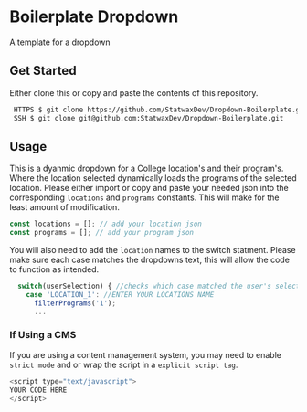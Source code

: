 # Boilerplate Dropdown

A template for a dropdown

## Get Started

Either clone this or copy and paste the contents of this repository.
```bash
 HTTPS $ git clone https://github.com/StatwaxDev/Dropdown-Boilerplate.git
 SSH $ git clone git@github.com:StatwaxDev/Dropdown-Boilerplate.git
```
## Usage

This is a dyanmic dropdown for a College location's and their program's. Where the location selected dynamically loads the programs of the selected location.
Please either import or copy and paste your needed json into the corresponding `locations` and `programs` constants. This will make for the least amount of modification.
```javascript
const locations = []; // add your location json
const programs = []; // add your program json
```
You will also need to add the `location` names to the switch statment. Please make sure each case matches the dropdowns text, this will allow the code to function as intended.
```javascript
  switch(userSelection) { //checks which case matched the user's selection and passes the corresponding locaiton id to the filter programs function
    case 'LOCATION_1': //ENTER YOUR LOCATIONS NAME
      filterPrograms('1');
      ...
```
### If Using a CMS
If you are using a content management system, you may need to enable `strict mode` and or wrap the script in a `explicit script tag`.
```javascript
<script type="text/javascript">
YOUR CODE HERE
</script>
```